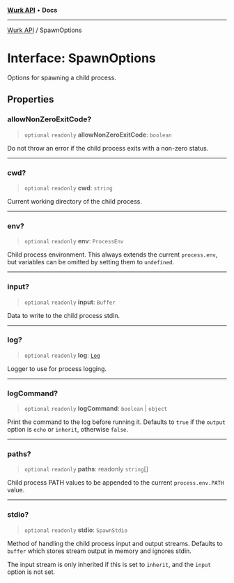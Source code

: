 [**Wurk API**](../README.md) • **Docs**

***

[Wurk API](../README.md) / SpawnOptions

# Interface: SpawnOptions

Options for spawning a child process.

## Properties

### allowNonZeroExitCode?

> `optional` `readonly` **allowNonZeroExitCode**: `boolean`

Do not throw an error if the child process exits with a non-zero status.

***

### cwd?

> `optional` `readonly` **cwd**: `string`

Current working directory of the child process.

***

### env?

> `optional` `readonly` **env**: `ProcessEnv`

Child process environment. This always extends the current `process.env`,
but variables can be omitted by setting them to `undefined`.

***

### input?

> `optional` `readonly` **input**: `Buffer`

Data to write to the child process stdin.

***

### log?

> `optional` `readonly` **log**: [`Log`](../classes/Log.md)

Logger to use for process logging.

***

### logCommand?

> `optional` `readonly` **logCommand**: `boolean` \| `object`

Print the command to the log before running it. Defaults to `true` if
the `output` option is `echo` or `inherit`, otherwise `false`.

***

### paths?

> `optional` `readonly` **paths**: readonly `string`[]

Child process PATH values to be appended to the current `process.env.PATH`
value.

***

### stdio?

> `optional` `readonly` **stdio**: `SpawnStdio`

Method of handling the child process input and output streams. Defaults
to `buffer` which stores stream output in memory and ignores stdin.

The input stream is only inherited if this is set to `inherit`, and the
`input` option is not set.
